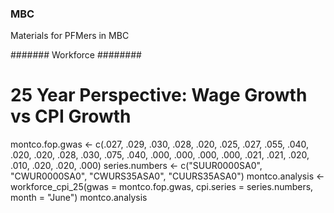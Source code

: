 ### MBC
Materials for PFMers in MBC

####### Workforce ########

# 25 Year Perspective: Wage Growth vs CPI Growth
montco.fop.gwas <- c(.027,	.029,	.030,	.028,	.020,	.025,	.027,	.055,	.040,	.020,	.020,	.028,	.030,	.075,	.040,	.000,	.000,	.000,
                     .000,	.021,	.021,	.020,	.010,	.020,	.020,	.000)
series.numbers <- c("SUUR0000SA0", "CWUR0000SA0", "CWURS35ASA0", "CUURS35ASA0")
montco.analysis <- workforce_cpi_25(gwas = montco.fop.gwas, cpi.series = series.numbers, month = "June")
montco.analysis

